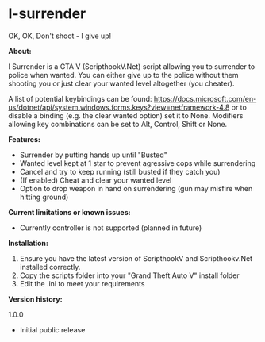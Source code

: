 # I-surrender
OK, OK, Don't shoot - I give up!

**About:** 

I Surrender is a GTA V (ScripthookV.Net) script allowing you to surrender to police when wanted. 
You can either give up to the police without them shooting you or just clear your wanted level altogether (you cheater). 

A list of potential keybindings can be found: https://docs.microsoft.com/en-us/dotnet/api/system.windows.forms.keys?view=netframework-4.8 or to disable a binding (e.g. the clear wanted option) set it to None.
Modifiers allowing key combinations can be set to Alt, Control, Shift or None.

**Features:**

- Surrender by putting hands up until "Busted"
- Wanted level kept at 1 star to prevent agressive cops while surrendering
- Cancel and try to keep running (still busted if they catch you)
- (If enabled) Cheat and clear your wanted level
- Option to drop weapon in hand on surrendering (gun may misfire when hitting ground)

**Current limitations or known issues:**

- Currently controller is not supported (planned in future)

**Installation:**

1. Ensure you have the latest version of ScripthookV and Scripthookv.Net installed correctly.
2. Copy the scripts folder into your "Grand Theft Auto V" install folder
3. Edit the .ini to meet your requirements

**Version history:** 

1.0.0 
- Initial public release
